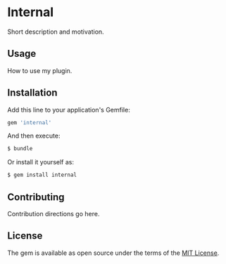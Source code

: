 # Internal
Short description and motivation.

## Usage
How to use my plugin.

## Installation
Add this line to your application's Gemfile:

```ruby
gem 'internal'
```

And then execute:
```bash
$ bundle
```

Or install it yourself as:
```bash
$ gem install internal
```

## Contributing
Contribution directions go here.

## License
The gem is available as open source under the terms of the [MIT License](http://opensource.org/licenses/MIT).
